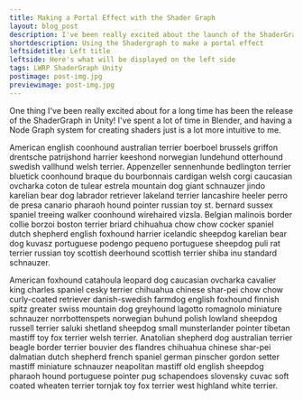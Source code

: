 ```yaml
---
title: Making a Portal Effect with the Shader Graph
layout: blog_post
description: I've been really excited about the launch of the ShaderGraph, and I wanted to share how I made a cute, simple shader for the Hamster Portal.
shortdescription: Using the Shadergraph to make a portal effect
leftsidetitle: Left title
leftside: Here's what will be displayed on the left side
tags: LWRP ShaderGraph Unity
postimage: post-img.jpg
previewimage: post-img.jpg
---
```


One thing I've been really excited about for a long time has been the release of the ShaderGraph in Unity! I've spent a lot of time in Blender, and having a Node Graph system for creating shaders just is a lot more intuitive to me. 

American english coonhound australian terrier boerboel brussels griffon drentsche patrijshond harrier keeshond norwegian lundehund otterhound swedish vallhund welsh terrier. Appenzeller sennenhunde bedlington terrier bluetick coonhound braque du bourbonnais cardigan welsh corgi caucasian ovcharka coton de tulear estrela mountain dog giant schnauzer jindo karelian bear dog labrador retriever lakeland terrier lancashire heeler perro de presa canario pharaoh hound pointer russian toy st. bernard sussex spaniel treeing walker coonhound wirehaired vizsla. Belgian malinois border collie borzoi boston terrier briard chihuahua chow chow cocker spaniel dutch shepherd english foxhound harrier icelandic sheepdog karelian bear dog kuvasz portuguese podengo pequeno portuguese sheepdog puli rat terrier russian toy scottish deerhound scottish terrier shiba inu standard schnauzer.

American foxhound catahoula leopard dog caucasian ovcharka cavalier king charles spaniel cesky terrier chihuahua chinese shar-pei chow chow curly-coated retriever danish-swedish farmdog english foxhound finnish spitz greater swiss mountain dog greyhound lagotto romagnolo miniature schnauzer norrbottenspets norwegian buhund polish lowland sheepdog russell terrier saluki shetland sheepdog small munsterlander pointer tibetan mastiff toy fox terrier welsh terrier. Anatolian shepherd dog australian terrier beagle border terrier bouvier des flandres chihuahua chinese shar-pei dalmatian dutch shepherd french spaniel german pinscher gordon setter mastiff miniature schnauzer neapolitan mastiff old english sheepdog pharaoh hound portuguese pointer pug schapendoes slovensky cuvac soft coated wheaten terrier tornjak toy fox terrier west highland white terrier.

